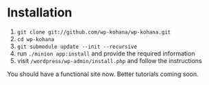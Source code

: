 # Installation

1. `git clone git://github.com/wp-kohana/wp-kohana.git`
2. `cd wp-kohana`
3. `git submodule update --init --recursive`
4. run `./minion app:install` and provide the required information
5. visit `/wordpress/wp-admin/install.php` and follow the instructions

You should have a functional site now. Better tutorials coming soon.
